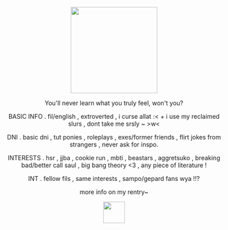 <p align="center">
  <img src="https://64.media.tumblr.com/eed963ae081936d40db7518a5add8403/dbd1a016090eead6-8c/s540x810/e8a69126742b2abfffe3a50ee3b3e2418587d4d0.pnj"%7Bwidth=200px height=200px}/>
</p>

<p align="center">
You'll never learn what you truly feel, won't you?
</p>

<p align="center">
BASIC INFO . fil/english , extroverted , i curse allat :< + i use my reclaimed slurs , dont take me srsly ~ >w<
</p>
<p align="center">
DNI . basic dni , tut ponies , roleplays , exes/former friends , flirt jokes from strangers , never ask for inspo.
</p>
<p align="center">
INTERESTS . hsr , jjba , cookie run , mbti , beastars , aggretsuko , breaking bad/better call saul , big bang theory <3 , any piece of literature ! 
</p>
<p align="center">
INT . fellow fils , same interests , sampo/gepard fans wya !!?
</p>
<p align="center">
more info on my rentry~
</p>
<p align="center">
  <img src="https://64.media.tumblr.com/21a53732769bf3cee39334c650b4ab0f/9d9dd727003dd0f9-90/s2048x3072/a69f742a484b6d2d29e8340a085949eaa13fe327.pnj"%7Bwidth=50px height=50px}/>
</p>
